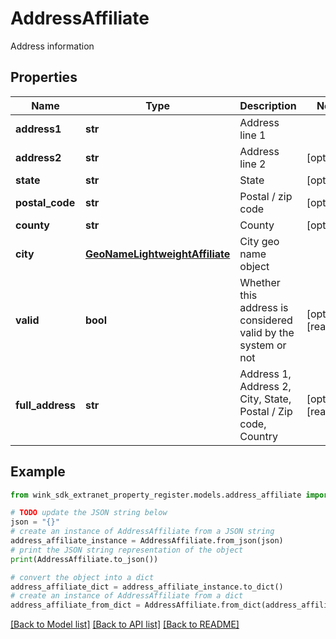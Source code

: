 # AddressAffiliate

Address information

## Properties

Name | Type | Description | Notes
------------ | ------------- | ------------- | -------------
**address1** | **str** | Address line 1 | 
**address2** | **str** | Address line 2 | [optional] 
**state** | **str** | State | [optional] 
**postal_code** | **str** | Postal / zip code | [optional] 
**county** | **str** | County | [optional] 
**city** | [**GeoNameLightweightAffiliate**](GeoNameLightweightAffiliate.md) | City geo name object | 
**valid** | **bool** | Whether this address is considered valid by the system or not | [optional] [readonly] 
**full_address** | **str** | Address 1, Address 2, City, State, Postal / Zip code, Country | [optional] [readonly] 

## Example

```python
from wink_sdk_extranet_property_register.models.address_affiliate import AddressAffiliate

# TODO update the JSON string below
json = "{}"
# create an instance of AddressAffiliate from a JSON string
address_affiliate_instance = AddressAffiliate.from_json(json)
# print the JSON string representation of the object
print(AddressAffiliate.to_json())

# convert the object into a dict
address_affiliate_dict = address_affiliate_instance.to_dict()
# create an instance of AddressAffiliate from a dict
address_affiliate_from_dict = AddressAffiliate.from_dict(address_affiliate_dict)
```
[[Back to Model list]](../README.md#documentation-for-models) [[Back to API list]](../README.md#documentation-for-api-endpoints) [[Back to README]](../README.md)


